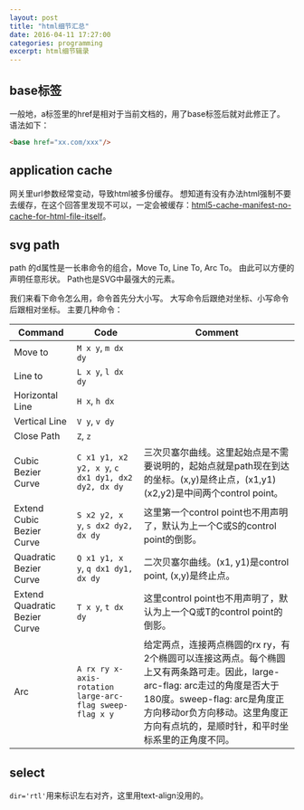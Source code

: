 ```yaml
---
layout: post
title: "html细节汇总"
date: 2016-04-11 17:27:00
categories: programming
excerpt: html细节辑录
---
```


## base标签

一般地，a标签里的href是相对于当前文档的，用了base标签后就对此修正了。
语法如下：

```html
<base href="xx.com/xxx"/>
```

## application cache

网关里url参数经常变动，导致html被多份缓存。
想知道有没有办法html强制不要去缓存，在这个回答里发现不可以，一定会被缓存：[html5-cache-manifest-no-cache-for-html-file-itself](http://stackoverflow.com/questions/5045782/html5-cache-manifest-no-cache-for-html-file-itself)。

## svg path

path 的d属性是一长串命令的组合，Move To, Line To, Arc To。
由此可以方便的声明任意形状。
Path也是SVG中最强大的元素。

我们来看下命令怎么用，命令首先分大小写。
大写命令后跟绝对坐标、小写命令后跟相对坐标。
主要几种命令：

| Command | Code      |   Comment   |
| ------- | --------- | ----------- |
| Move to | `M x y`, `m dx dy` | |
| Line to | `L x y`, `l dx dy` | |
| Horizontal Line | `H x`, `h dx` | |
| Vertical Line | `V y`, `v dy` | |
| Close Path | `Z`, `z` ||
| Cubic Bezier Curve | `C x1 y1, x2 y2, x y`, `c dx1 dy1, dx2 dy2, dx dy` | 三次贝塞尔曲线。这里起始点是不需要说明的，起始点就是path现在到达的坐标。(x,y)是终止点，(x1,y1)(x2,y2)是中间两个control point。|
| Extend Cubic Bezier Curve | `S x2 y2, x y`, `s dx2 dy2, dx dy` | 这里第一个control point也不用声明了，默认为上一个C或S的control point的倒影。|
| Quadratic Bezier Curve | `Q x1 y1, x y`, `q dx1 dy1, dx dy` | 二次贝塞尔曲线。(x1, y1)是control point, (x,y)是终止点。|
| Extend Quadratic Bezier Curve | `T x y`, `t dx dy` | 这里control point也不用声明了，默认为上一个Q或T的control point的倒影。|
| Arc | `A rx ry x-axis-rotation large-arc-flag sweep-flag x y` | 给定两点，连接两点椭圆的rx ry，有2个椭圆可以连接这两点。每个椭圆上又有两条路可走。因此，large-arc-flag: arc走过的角度是否大于180度。sweep-flag: arc是角度正方向移动or负方向移动。这里角度正方向有点坑的，是顺时针，和平时坐标系里的正角度不同。|

## select

`dir='rtl'`用来标识左右对齐，这里用text-align没用的。